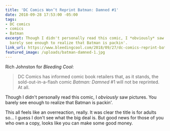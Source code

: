```yaml
---
title: 'DC Comics Won’t Reprint Batman: Damned #1'
date: 2018-09-28 17:53:00 -05:00
tags:
- DC comics
- comics
- Batman
excerpt: Though I didn't personally read this comic, I *obviously* saw pictures. You
  barely see enough to realize that Batman is packin'.
link_url: https://www.bleedingcool.com/2018/09/27/dc-comics-reprint-batman-damned-1-2-late/
featured_image: /uploads/batman-damned-1.jpg
---
```


Rich Johnston for *Bleeding Cool*:

> DC Comics has informed comic book retailers that, as it stands, the sold-out-in-a-flash comic *Batman: Damned* #1 will not be reprinted. At all.

Though I didn't personally read this comic, I *obviously* saw pictures. You barely see enough to realize that Batman is packin'.

This all feels like an overreaction, really. It was clear the title is for adults so… I guess I don't see what the big deal is. But good news for those of you who own a copy, looks like you can make some good money.
